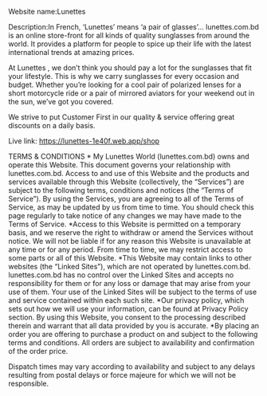 Website name:Lunettes


Description:In French, ‘Lunettes’ means ‘a pair of glasses’… lunettes.com.bd is an online store-front for all kinds of quality sunglasses from around the world. It provides a platform for people to spice up their life with the latest international trends at amazing prices.

At Lunettes , we don’t think you should pay a lot for the sunglasses that fit your lifestyle. This is why we carry sunglasses for every occasion and budget. Whether you’re looking for a cool pair of polarized lenses for a short motorcycle ride or a pair of mirrored aviators for your weekend out in the sun, we’ve got you covered.

We strive to put Customer First in our quality & service offering great discounts on a daily basis.


Live link: https://lunettes-1e40f.web.app/shop

TERMS & CONDITIONS
*
My Lunettes World (lunettes.com.bd) owns and operate this Website.  This document governs your relationship with lunettes.com.bd. Access to and use of this Website and the products and services available through this Website (collectively, the “Services”) are subject to the following terms, conditions and notices (the “Terms of Service”). By using the Services, you are agreeing to all of the Terms of Service, as may be updated by us from time to time. You should check this page regularly to take notice of any changes we may have made to the Terms of Service.
*Access to this Website is permitted on a temporary basis, and we reserve the right to withdraw or amend the Services without notice. We will not be liable if for any reason this Website is unavailable at any time or for any period. From time to time, we may restrict access to some parts or all of this Website.
*This Website may contain links to other websites (the “Linked Sites”), which are not operated by lunettes.com.bd. lunettes.com.bd has no control over the Linked Sites and accepts no responsibility for them or for any loss or damage that may arise from your use of them. Your use of the Linked Sites will be subject to the terms of use and service contained within each such site.
*Our privacy policy, which sets out how we will use your information, can be found at Privacy Policy section. By using this Website, you consent to the processing described therein and warrant that all data provided by you is accurate.
*By placing an order you are offering to purchase a product on and subject to the following terms and conditions. All orders are subject to availability and confirmation of the order price.

Dispatch times may vary according to availability and subject to any delays resulting from postal delays or force majeure for which we will not be responsible.